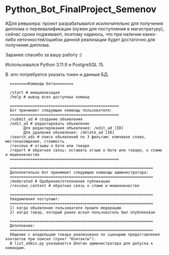# Python_Bot_FinalProject_Semenov

#Для ревьюера: проект разрабатывался исключительно для получения диплома о переквалификации (нужен для поступления в магистратуру), сейчас сроки поджимают, поэтому надеюсь, что при наличии каких-либо неточностей/ошибок данной реализации будет достаточно для получения диплома.

Заранее спасибо за вашу работу :)

Использовался Python 3.11.9 и PostgreSQL 15.

В .env потребуется указать токен и данные БД. 

      ========Команды бота========
      
      /start # инициализация
      /help # вывод всех доступных команд
      
      ================================================
      Бот принимает следующие команды пользователя: 
      ================================================
      /submit_ad # создание объявления
      /edit_ad # редактировать объявление
            Для редактирования объявления: /edit_ad [ID]
            Для удаления объявления: /delete_ad [ID]
      /search_ads # поиск объявлений по 3 фильтам: ключевое слово, местонахождение, стоимость
      /reviews # отзывы о боте или товаре
      /report # обратная связь: оставить отзыв о боте или товаре, о спаме и мошенничестве
      ================================================
      
      ===============================================================
      Дополнительно бот принимает следующие команды администратора: 
      ===============================================================
      /moderated # Одобрение/отклонение публикации
      /reviews_content # обратная связь о спаме и мошенничестве 
      
      ===============================================================
      Уведомления поступают:
      ===============================================================
      1) когда объявление пользователя прошло модерацию
      2) когда товар, который ранее искал пользователь был опубликован
      
      ===============================================================
      Дополнение: 
      ===============================================================
      Общение с владельцем товара реализовано по сценарию предоставления контактов при поиске (пункт "Контакты").
      В list_admin.py указывается @логин администратора для допуска к командам.
